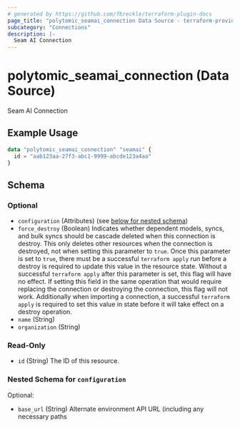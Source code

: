 ```yaml
---
# generated by https://github.com/fbreckle/terraform-plugin-docs
page_title: "polytomic_seamai_connection Data Source - terraform-provider-polytomic"
subcategory: "Connections"
description: |-
  Seam AI Connection
---
```


# polytomic_seamai_connection (Data Source)

Seam AI Connection

## Example Usage

```terraform
data "polytomic_seamai_connection" "seamai" {
  id = "aab123aa-27f3-abc1-9999-abcde123a4aa"
}
```

<!-- schema generated by tfplugindocs -->
## Schema

### Optional

- `configuration` (Attributes) (see [below for nested schema](#nestedatt--configuration))
- `force_destroy` (Boolean) Indicates whether dependent models, syncs, and bulk syncs should be cascade deleted when this connection is destroy. This only deletes other resources when the connection is destroyed, not when setting this parameter to `true`. Once this parameter is set to `true`, there must be a successful `terraform apply` run before a destroy is required to update this value in the resource state. Without a successful `terraform apply` after this parameter is set, this flag will have no effect. If setting this field in the same operation that would require replacing the connection or destroying the connection, this flag will not work. Additionally when importing a connection, a successful `terraform apply` is required to set this value in state before it will take effect on a destroy operation.
- `name` (String)
- `organization` (String)

### Read-Only

- `id` (String) The ID of this resource.

<a id="nestedatt--configuration"></a>
### Nested Schema for `configuration`

Optional:

- `base_url` (String) Alternate environment API URL (including any necessary paths


